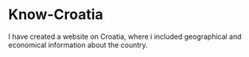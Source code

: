 # Know-Croatia
I have created a website on Croatia, where i included geographical and economical information about the country. 
